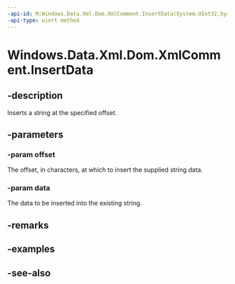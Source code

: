 ----api-id: M:Windows.Data.Xml.Dom.XmlComment.InsertData(System.UInt32,System.String)
-api-type: winrt method
---<!-- Method syntaxpublic void InsertData(System.UInt32 offset, System.String data)--># Windows.Data.Xml.Dom.XmlComment.InsertData## -descriptionInserts a string at the specified offset.## -parameters### -param offsetThe offset, in characters, at which to insert the supplied string data.### -param dataThe data to be inserted into the existing string.## -remarks## -examples## -see-also